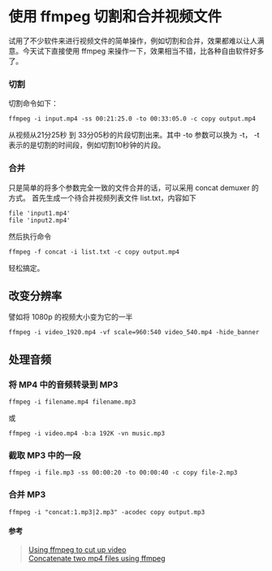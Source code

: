 # 使用 ffmpeg 切割和合并视频文件

试用了不少软件来进行视频文件的简单操作，例如切割和合并，效果都难以让人满意。今天试下直接使用 ffmpeg 来操作一下，效果相当不错，比各种自由软件好多了。

### 切割
切割命令如下：
```
ffmpeg -i input.mp4 -ss 00:21:25.0 -to 00:33:05.0 -c copy output.mp4
```
从视频从21分25秒 到 33分05秒的片段切割出来。其中 -to 参数可以换为 -t， -t表示的是切割的时间段，例如切割10秒钟的片段。

### 合并
只是简单的将多个参数完全一致的文件合并的话，可以采用 concat demuxer 的方式。
首先生成一个待合并视频列表文件 list.txt，内容如下
```
file 'input1.mp4'
file 'input2.mp4'
```
然后执行命令
```
ffmpeg -f concat -i list.txt -c copy output.mp4
```
轻松搞定。

## 改变分辨率

譬如将 1080p 的视频大小变为它的一半

```
ffmpeg -i video_1920.mp4 -vf scale=960:540 video_540.mp4 -hide_banner
```

## 处理音频

### 将 MP4 中的音频转录到 MP3

```
ffmpeg -i filename.mp4 filename.mp3
```
或
```
ffmpeg -i video.mp4 -b:a 192K -vn music.mp3
```

### 截取 MP3 中的一段

```
ffmpeg -i file.mp3 -ss 00:00:20 -to 00:00:40 -c copy file-2.mp3
```

### 合并 MP3

```
ffmpeg -i "concat:1.mp3|2.mp3" -acodec copy output.mp3
```

#### 参考
> [Using ffmpeg to cut up video](https://superuser.com/questions/138331/using-ffmpeg-to-cut-up-video)  
> [Concatenate two mp4 files using ffmpeg](https://stackoverflow.com/questions/7333232/concatenate-two-mp4-files-using-ffmpeg)
